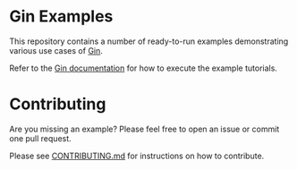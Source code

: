 # Gin Examples

This repository contains a number of ready-to-run examples demonstrating various use cases of [Gin](https://github.com/gin-gonic/gin).

Refer to the [Gin documentation](https://gin-gonic.com/docs/) for how to execute the example tutorials.

# Contributing

Are you missing an example? Please feel free to open an issue or commit one pull request.

Please see [CONTRIBUTING.md](./CONTRIBUTING.md) for instructions on how to contribute.
